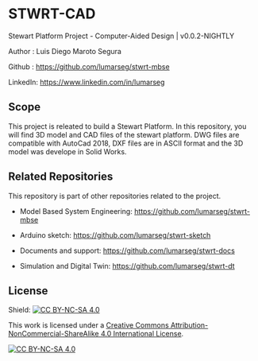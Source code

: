 # STWRT-CAD

Stewart Platform Project - Computer-Aided Design | v0.0.2-NIGHTLY

Author : Luis Diego Maroto Segura

Github : <https://github.com/lumarseg/stwrt-mbse>

LinkedIn: <https://www.linkedin.com/in/lumarseg>

## Scope

This project is releated to build a Stewart Platform. In this repository, you will find 3D model and CAD files of the stewart platform. DWG files are compatible with AutoCad 2018, DXF files are in ASCII format and the 3D model was develope in Solid Works.

## Related Repositories

This repository is part of other repositories related to the project.

* Model Based System Engineering: <https://github.com/lumarseg/stwrt-mbse>

* Arduino sketch: <https://github.com/lumarseg/stwrt-sketch>

* Documents and support: <https://github.com/lumarseg/stwrt-docs>

* Simulation and Digital Twin: <https://github.com/lumarseg/stwrt-dt>

## License

Shield: [![CC BY-NC-SA 4.0][cc-by-nc-sa-shield]][cc-by-nc-sa]

This work is licensed under a
[Creative Commons Attribution-NonCommercial-ShareAlike 4.0 International License][cc-by-nc-sa].

[![CC BY-NC-SA 4.0][cc-by-nc-sa-image]][cc-by-nc-sa]

[cc-by-nc-sa]: http://creativecommons.org/licenses/by-nc-sa/4.0/
[cc-by-nc-sa-image]: https://licensebuttons.net/l/by-nc-sa/4.0/88x31.png
[cc-by-nc-sa-shield]: https://img.shields.io/badge/License-CC%20BY--NC--SA%204.0-lightgrey.svg
